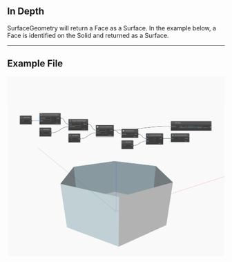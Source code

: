 ## In Depth
SurfaceGeometry will return a Face as a Surface. In the example below, a Face is identified on the Solid and returned as a Surface.
___
## Example File

![SurfaceGeometry](./Autodesk.DesignScript.Geometry.Face.SurfaceGeometry_img.jpg)

